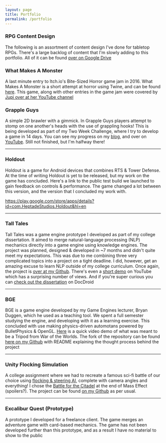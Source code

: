 ```yaml
---
layout: page
title: Portfolio
permalink: /portfolio
---
```

### RPG Content Design
The following is an assortment of content design I've done for tabletop RPGs. There's a large backlog of content that I'm slowly adding to this portfolio. All of it can be found [over on Google Drive](https://drive.google.com/drive/folders/0Bwg2FcBAt_-7bXNxa1lxc2ZRMXc?usp=sharing)

### What Makes A Monster
A last minute entry to Itch.io's Bite-Sized Horror game jam in 2016. What Makes A Monster is a short attempt at horror using Twine, and can be found [here](https://ariimoose.itch.io/what-makes-a-monster). This game, along with other entries in the game jam were covered by [Jupi over at her YouTube channel](https://www.youtube.com/watch?v=rerOewfTKnk&feature=youtu.be)

### Grapple Guys

A simple 2D brawler with a gimmick. In Grapple Guys players attempt to stomp on one another's heads with the use of grappling hooks! This is being developed as part of my Two Week Challenge, where I try to develop a game in 14 days. You can see my progress on my [blog](https://ariimoose.github.io/), and over on [YouTube](https://www.youtube.com/playlist?list=PL-LX3iknXZp5djP7SACbGHA1dGJvhFg-x). Still not finished, but I'm halfway there!
___

### Holdout

Holdout is a game for Android devices that combines RTS & Tower Defense. At the time of writing Holdout is yet to be released, but my work on the game has concluded. Here's a link to the public test build we launched to gain feedback on controls & performance. The game changed a lot between this version, and the version that I concluded my work with.

<https://play.google.com/store/apps/details?id=com.HeptadeStudios.Holdout&hl=en>

___

### Tall Tales

Tall Tales was a game engine prototype I developed as part of my college dissertation. It aimed to merge natural-language processing (NLP) mechanics directly into a game engine using knowledge engines. The project was planned, designed & developed in ~7 months and didn't quite meet my expectations. This was due to me combining three very complicated topics into a project on a tight deadline. I did, however, get an amazing excuse to learn NLP outside of my college curriculum. Once again, the project is [over at my Github](https://github.com/AriiMoose/Tall-Tales). There's even a [short demo](https://www.youtube.com/watch?v=BsKD6g6Sw58) on YouTube which has a surprising number of views. And if you're super curious you can [check out the dissertation](https://www.docdroid.net/VA2FWaD/andrewtullyfyp.pdf.html) on DocDroid

___

### BGE

BGE is a game engine developed by my Game Engines lecturer, Bryan Duggen, which he used as a teaching tool. We spent a full semester studying the engine, and developing with it as a learning exercise. This concluded with use making physics-driven automotans powered by BulletPhysics & OpenGL. [Here](https://youtu.be/ii049d7UFrg?t=5m54s) is a quick video demo of what was meant to be a Tripod from War of the Worlds. The fork of the repository can be found [here on my Github](https://github.com/AriiMoose/BGE) with README explaining the thought process behind the project

___

### Unity Flocking Simulation

A college assignment where we had to recreate a famous sci-fi battle of our choice using [flocking & steering AI](https://www.etc.cmu.edu/projects/pandai/aitypes.html), complete with camera angles and everything! I chose the [Battle for the Citadel](https://www.youtube.com/watch?v=bNnd6oUEQ2I) at the end of Mass Effect (spoilers?). The project can be found [on my Github](https://github.com/AriiMoose/Unity-Assignment-Sci-Fi-Battle) as per usual.
___

### Excalibur Quest (Prototype)

A prototype I developed for a freelance client. The game merges an adventure game with card-based mechanics. The game has not been developed further than this prototype, and as a result I have no material to show to the public
